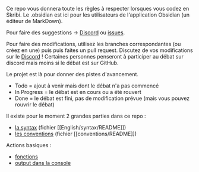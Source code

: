 Ce repo vous donnera toute les règles à respecter lorsques vous codez en Skribi. Le .obsidian est ici pour les utilisateurs de l'application Obsidian (un éditeur de MarkDown).

Pour faire des suggestions -> [Discord](https://discord.gg/gzQR72ZKKm) ou [issues](https://github.com/Dibi-programming-langage/Scribi-rules/issues).

Pour faire des modifications, utilisez les branches correspondantes (ou créez en une) puis puis faites un pull request. Discutez de vos modifications sur le [Discord](https://discord.gg/gzQR72ZKKm) ! Certaines personnes penseront à participer au débat sur discord mais moins si le débat est sur GitHub.

Le projet est là pour donner des pistes d'avancement.
* Todo = ajout à venir mais dont le débat n'a pas commencé
* In Progress = le débat est en cours ou a été rouvert
* Done = le débat est fini, pas de modification prévue (mais vous pouvez rouvrir le débat)

Il existe pour le moment 2 grandes parties dans ce repo :
* [la syntax](./syntax/) (fichier [[English/syntax/README]])
* [les conventions](./conventions/) (fichier [[conventions/README]])

Actions basiques :
* [fonctions](English/syntax/functions/call.md)
* [output dans la console](Console_output.md)